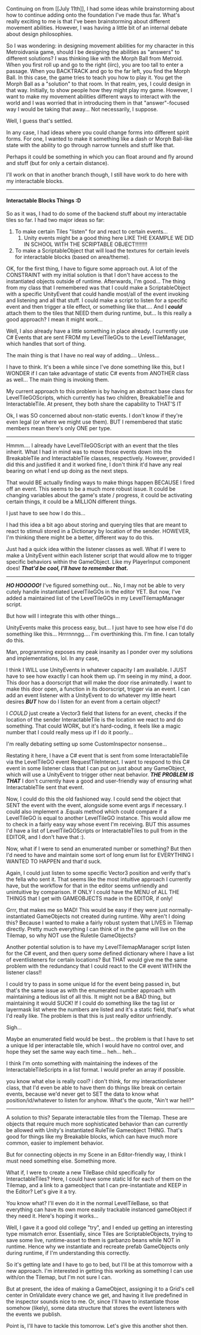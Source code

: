 Continuing on from [[July 11th]], I had some ideas while brainstorming about how to continue adding onto the foundation I've made thus far. What's really exciting to me is that I've been brainstorming about different movement abilities. However, I was having a little bit of an internal debate about design philosophies.

So I was wondering: in designing movement abilities for my character in this Metroidvania game, should I be designing the abilities as "answers" to different solutions? I was thinking like with the Morph Ball from Metroid. When you first roll up and go to the right (iirc), you are too tall to enter a passage. When you BACKTRACK and go to the far left, you find the Morph Ball. In this case, the game tries to teach you how to play it. You get the Morph Ball as a "solution" to that room.
In that realm, yes, I could design in that way. Initially, to show people how they might play my game. However, I want to make my movement abilities different ways to interact with the world and I was worried that in introducing them in that "answer"-focused way I would be taking that away... Not necessarily, I suppose.

Well, I guess that's settled.

In any case, I had ideas where you could change forms into different spirit forms. For one, I wanted to make it something like a dash or Morph Ball-like state with the ability to go through narrow tunnels and stuff like that.

Perhaps it could be something in which you can float around and fly around and stuff (but for only a certain distance).

I'll work on that in another branch though, I still have work to do here with my interactable blocks.

---

#### Interactable Blocks Things :D

So as it was, I had to do some of the backend stuff about my interactable tiles so far. I had two major ideas so far:
1. To make certain Tiles "listen" for and react to certain events...
	1. Unity events might be a good thing here LIKE THE EXAMPLE WE DID IN SCHOOL WITH THE SCRIPTABLE OBJECT!!!!!!!!
2. To make a ScriptableObject that will load the textures for certain levels for interactable blocks (based on area/theme).

OK, for the first thing, I have to figure some approach out. A lot of the CONSTRAINT with my initial solution is that I don't have access to the instantiated objects outside of runtime. Afterwards, I'm good...
	The thing from my class that I remembered was that I could make a ScriptableObject with a specific UnityEvent that could handle most/all of the event invoking and listening and all that stuff. I could make a script to listen for a specific event and then trigger a tile effect, or something like that....
	And I ***could*** attach them to the tiles that NEED them during runtime, but... Is this really a good approach? I mean it might work...

Well, I also already have a little something in place already. I currently use C# Events that are sent FROM my LevelTileGOs to the LevelTileManager, which handles that sort of thing.

The main thing is that I have no real way of adding....
Unless...

I have to think. It's been a while since I've done something like this, but I WONDER if I can take advantage of static C# events from ANOTHER class as well... The main thing is invoking them.

My current approach to this problem is by having an abstract base class for  LevelTileGOScripts, which currently has two children, BreakableTile and InteractableTile. At present, they both share the capability to THAT'S IT

Ok, I was SO concerned about non-static events. I don't know if they're even legal (or where we might use them). BUT I remembered that static members mean there's only ONE per type.

---

Hmmm.... I already have LevelTileGOScript with an event that the tiles inherit. What I had in mind was to move those events down into the BreakableTile and InteractableTile classes, respectively. However, provided I did this and justified it and it worked fine, I don't think it'd have any real bearing on what I end up doing as the next steps.

That would BE actually finding ways to make things happen BECAUSE I fired off an event. This seems to be a much more robust issue. It could be changing variables about the game's state / progress, it could be activating certain things, it could be a MILLION different things.

I just have to see how I do this...

I had this idea a bit ago about storing and querying tiles that are meant to react to stimuli stored in a Dictionary by location of the sender. HOWEVER, I'm thinking there might be a better, different way to do this.

Just had a quick idea within the listener classes as well. What if I were to make a UnityEvent within each listener script that would allow me to trigger specific behaviors within the GameObject. Like my PlayerInput component does! ***That'd be cool, I'll have to remember that.***

---

***HO HOOOOO!***
I've figured something out... No, I may not be able to very cutely handle instantiated LevelTileGOs in the editor YET. But now, I've added a maintained list of the LevelTileGOs in my LevelTilemapManager script.

But how will I integrate this with other things...

UnityEvents make this process easy, but... I just have to see how else I'd do something like this... Hrrrnnngg.... I'm overthinking this. I'm fine. I can totally do this.

Man, programming exposes my peak insanity as I ponder over my solutions and implementations, lol. In any case,

I think I WILL use UnityEvents in whatever capacity I am available. I JUST have to see how exactly I can hook them up. I'm seeing in my mind, a door. This door has a doorscript that will make the door rise animatedly. I want to make this door open, a function in its doorscript, trigger via an event. I can add an event listener with a UnityEvent to do whatever my little heart desires ***BUT*** how do I listen for an event from a certain object?

I *COULD* just create a Vector3 field that listens for an event, checks if the location of the sender InteractableTile is the location we react to and do something. That could WORK, but it's hard-coding, it feels like a magic number that I could really mess up if I do it poorly...

I'm really debating setting up some CustomInspector nonsense...

Restating it here, I have a C# event that is sent from some InteractableTile via the LevelTileGO event RequestTileInteract. I want to respond to this C# event in some listener class that I can put on just about any GameObject, which will use a UnityEvent to trigger other neat behavior. ***THE PROBLEM IS THAT*** I don't currently have a good and user-friendly way of ensuring what InteractableTIle sent that event.

Now,  I could do this the old fashioned way. I could send the object that SENT the event with the event, alongside some event args if necessary. I could also implement a .Equals method which could compare if a LevelTileGO is equal to another LevelTileGO instance. This would allow me to check in a fairly easy way whose event I'm receiving. BUT this assumes I'd have a list of LevelTileGOScripts or InteractableTiles to pull from in the EDITOR, and I don't have that :).

Now, what if I were to send an enumerated number or something? But then I'd need to have and maintain some sort of long enum list for EVERYTHING I WANTED TO HAPPEN and that'd suck.

Again, I could just listen to some specific Vector3 position and verify that's the fella who sent it. That seems like the most intuitive approach I currently have, but the workflow for that in the editor seems unfriendly and unintuitive by comparison. If ONLY I could have the MENU of ALL THE THINGS that I get with GAMEOBJECTS made in the EDITOR, if only!

Grrr, that makes me so MAD! This would be easy if they were just normally-instantiated GameObjects not created during runtime. Why aren't I doing this? Because I wanted to make a fairly robust system that LIVES in Tilemap directly. Pretty much everything I can think of in the game will live on the Tilemap, so why NOT use the Ruletile GameObjects?

Another potential solution is to have my LevelTilemapManager script listen for the C# event, and then query some defined dictionary where I have a list of eventlisteners for certain locations? But THAT would give me the same problem with the redundancy that I could react to the C# event WITHIN the listener class!!

I could try to pass in some unique Id for the event being passed in, but that's the same issue as with the enumerated number approach with maintaining a tedious list of all this. It might not be a BAD thing, but maintaining it would SUCK! If I could do something like the tag list or layermask list where the numbers are listed and it's a static field, that's what I'd really like. The problem is that this is just really editor unfriendly.

Sigh...

Maybe an enumerated field would be best... the problem is that I have to set a unique Id per interactable tile, which I would have no control over, and hope they set the same way each time... heh... heh...

I think I'm onto something with maintaining the indexes of the InteractableTileScripts in a list format. I would prefer an array if possible.

you know what else is really cool? i don't think, for my interactionlistener class, that I'd even be able to have them do things like break on certain events, because we'd never get to SET the data to know what position/id/whatever to listen for anyhow. What's the quote, "Ain't war hell?"

---

A solution to this? Separate interactable tiles from the Tilemap. These are objects that require much more sophisticated behavior than can currently be allowed with Unity's instantiated RuleTile Gameobject THING. That's good for things like my Breakable blocks, which can have much more common, easier to implement behavior.

But for connecting objects in my Scene in an Editor-friendly way, I think I must need something else. Something more.

What if, I were to create a new TileBase child specifically for InteractableTiles? Here, I could have some static Id for each of them on the  Tilemap, and a link to a gameobject that I can pre-instantiate and KEEP in the Editor? Let's give it a try.

You know what? I'll even do it in the normal LevelTileBase, so that everything can have its own more easily trackable instanced gameObject if they need it. Here's hoping it works...

Well, I gave it a good old college "try", and I ended up getting an interesting type mismatch error. Essentially, since Tiles are ScriptableObjects, trying to  save some live, runtime-asset to them is garbanzo beans while NOT in runtime. Hence why we instantiate and recreate prefab GameObjects only during runtime, if I'm understanding this correctly.

So it's getting late and I have to go to bed, but I'll be at this tomorrow with a new approach. I'm interested in getting this working as something I can use with/on the Tilemap, but I'm not sure I can.

But at present, the idea of making a GameObject, assigning it to a Grid's cell  center in OnValidate every chance we get, and having it live predefined in the inspector sounds nice to me. Or, since I'll have to instantiate those somehow (likely), some data structure that stores the event listeners with the events we publish.

Point is, I'll have to tackle this tomorrow. Let's give this another shot then.
